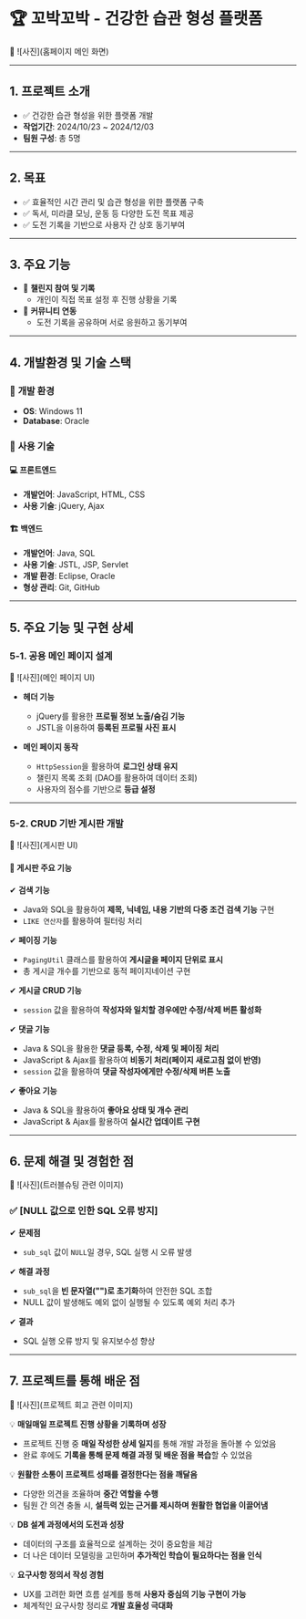 # 🏆 꼬박꼬박 - 건강한 습관 형성 플랫폼  

📍 ![사진](홈페이지 메인 화면)

---

## 1. 프로젝트 소개  
- ✅ 건강한 습관 형성을 위한 플랫폼 개발  
- **작업기간**: 2024/10/23 ~ 2024/12/03  
- **팀원 구성**: 총 5명  

---

## 2. 목표  
- ✅ 효율적인 시간 관리 및 습관 형성을 위한 플랫폼 구축  
- ✅ 독서, 미라클 모닝, 운동 등 다양한 도전 목표 제공  
- ✅ 도전 기록을 기반으로 사용자 간 상호 동기부여  

---

## 3. 주요 기능  
- 📌 **챌린지 참여 및 기록**  
  - 개인이 직접 목표 설정 후 진행 상황을 기록  
- 📌 **커뮤니티 연동**  
  - 도전 기록을 공유하며 서로 응원하고 동기부여  

---

## 4. 개발환경 및 기술 스택  

### 🔹 **개발 환경**  
- **OS**: Windows 11  
- **Database**: Oracle  

### 🔹 **사용 기술**  

#### 💻 **프론트엔드**  
- **개발언어**: JavaScript, HTML, CSS  
- **사용 기술**: jQuery, Ajax  

#### 🏗 **백엔드**  
- **개발언어**: Java, SQL  
- **사용 기술**: JSTL, JSP, Servlet  
- **개발 환경**: Eclipse, Oracle  
- **형상 관리**: Git, GitHub  

---

## 5. 주요 기능 및 구현 상세  

### 5-1. 공용 메인 페이지 설계  
📍 ![사진](메인 페이지 UI)  

- **헤더 기능**  
  - jQuery를 활용한 **프로필 정보 노출/숨김 기능**  
  - JSTL을 이용하여 **등록된 프로필 사진 표시**  

- **메인 페이지 동작**  
  - `HttpSession`을 활용하여 **로그인 상태 유지**  
  - 챌린지 목록 조회 (DAO를 활용하여 데이터 조회)  
  - 사용자의 점수를 기반으로 **등급 설정**  

---

### 5-2. CRUD 기반 게시판 개발  
📍 ![사진](게시판 UI)  

#### 📌 **게시판 주요 기능**  
✔ **검색 기능**  
- Java와 SQL을 활용하여 **제목, 닉네임, 내용 기반의 다중 조건 검색 기능** 구현  
- `LIKE 연산자`를 활용하여 필터링 처리  

✔ **페이징 기능**  
- `PagingUtil` 클래스를 활용하여 **게시글을 페이지 단위로 표시**  
- 총 게시글 개수를 기반으로 동적 페이지네이션 구현  

✔ **게시글 CRUD 기능**  
- `session` 값을 활용하여 **작성자와 일치할 경우에만 수정/삭제 버튼 활성화**  

✔ **댓글 기능**  
- Java & SQL을 활용한 **댓글 등록, 수정, 삭제 및 페이징 처리**  
- JavaScript & Ajax를 활용하여 **비동기 처리(페이지 새로고침 없이 반영)**  
- `session` 값을 활용하여 **댓글 작성자에게만 수정/삭제 버튼 노출**  

✔ **좋아요 기능**  
- Java & SQL을 활용하여 **좋아요 상태 및 개수 관리**  
- JavaScript & Ajax를 활용하여 **실시간 업데이트 구현**  

---

## 6. 문제 해결 및 경험한 점  
📍 ![사진](트러블슈팅 관련 이미지)  

### ✅ [NULL 값으로 인한 SQL 오류 방지]  
✔ **문제점**  
- `sub_sql` 값이 `NULL`일 경우, SQL 실행 시 오류 발생  

✔ **해결 과정**  
- `sub_sql`을 **빈 문자열("")로 초기화**하여 안전한 SQL 조합  
- NULL 값이 발생해도 예외 없이 실행될 수 있도록 예외 처리 추가  

✔ **결과**  
- SQL 실행 오류 방지 및 유지보수성 향상  

---

## 7. 프로젝트를 통해 배운 점  
📍 ![사진](프로젝트 회고 관련 이미지)  

💡 **매일매일 프로젝트 진행 상황을 기록하며 성장**  
- 프로젝트 진행 중 **매일 작성한 상세 일지**를 통해 개발 과정을 돌아볼 수 있었음  
- 완료 후에도 **기록을 통해 문제 해결 과정 및 배운 점을 복습**할 수 있었음  

💡 **원활한 소통이 프로젝트 성패를 결정한다는 점을 깨달음**  
- 다양한 의견을 조율하며 **중간 역할을 수행**  
- 팀원 간 의견 충돌 시, **설득력 있는 근거를 제시하며 원활한 협업을 이끌어냄**  

💡 **DB 설계 과정에서의 도전과 성장**  
- 데이터의 구조를 효율적으로 설계하는 것이 중요함을 체감  
- 더 나은 데이터 모델링을 고민하며 **추가적인 학습이 필요하다는 점을 인식**  

💡 **요구사항 정의서 작성 경험**  
- UX를 고려한 화면 흐름 설계를 통해 **사용자 중심의 기능 구현이 가능**  
- 체계적인 요구사항 정리로 **개발 효율성 극대화**  

